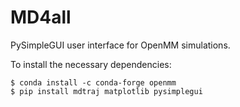 # MD4all
PySimpleGUI user interface for OpenMM simulations.

To install the necessary dependencies:
```
$ conda install -c conda-forge openmm
$ pip install mdtraj matplotlib pysimplegui

```
